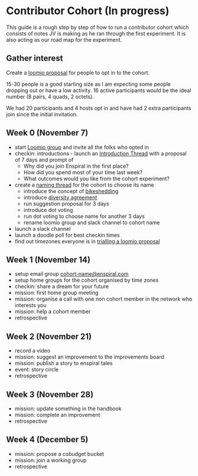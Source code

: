 # Contributor Cohort (In progress)
This guide is a rough step by step of how to run a contributor cohort which consists of notes JV is making as he ran through the first experiment. It is also acting as our road map for the experiment.

## Gather interest
Create a [loomio proposal](https://www.loomio.org/d/dOBMhoJx/contributor-cohort-experiment) for people to opt in to the cohort.

15-30 people is a good starting size as I am expecting some people dropping out or have a low activity. 16 active participants would be the ideal number (8 pairs, 4 quads, 2 octets).

We had 20 participants and 4 hosts opt in and have had 2 extra participants join since the initial invitation.

## Week 0 (November 7)
- start [Loomio group](https://www.loomio.org/g/QsziFDLV/enspiral-contributor-cohort) and invite all the folks who opted in
- checkin: introductions - launch an [Introduction Thread](https://www.loomio.org/d/8QBWh3VM/introductions) with a proposal of 7 days and prompt of 
  - Why did you join Enspiral in the first place?
  - How did you spend most of your time last week?
  - What outcomes would you like from the cohort experiment?
- create a [naming thread](https://www.loomio.org/d/7DXsLidp/challenge-1-what-s-in-a-name) for the cohort to choose its name
  - introduce the concept of [bikeshedding](https://en.wikipedia.org/wiki/Law_of_triviality) 
  - introduce [diversity agreement](https://handbook.enspiral.com/diversity_agreement.html)
  - run suggestion proposal for 3 days
  - introduce dot voting
  - run dot voting to choose name for another 3 days
  - rename loomio group and slack channel to cohort name
- launch a slack channel
- launch a doodle poll for best checkin times
- find out timezones everyone is in [trialling a loomio proposal](https://www.loomio.org/d/iOX51jA9)

## Week 1 (November 14)
- setup email group cohort-name@enspiral.com
- setup home groups for the cohort organised by time zones
- checkin: share a dream for your future
- mission: first home group meeting
- mission: organise a call with one non cohort member in the network who interests you
- mission: help a cohort member
- retrospective

## Week 2 (November 21)
- record a video
- mission: suggest an improvement to the improvements board
- mission: publish a story to enspiral tales
- event: story circle
- retrospective

## Week 3 (November 28)
- mission: update something in the handbook
- mission: complete an improvement
- retrospective

## Week 4 (December 5)
- mission: propose a cobudget bucket
- mission: join a working group
- retrospective

